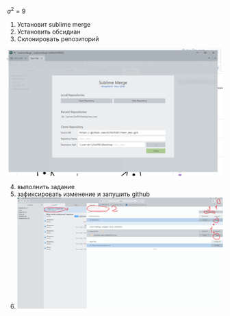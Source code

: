 $a^2=9$
1. Установит sublime merge
2. Установить обсидиан
3. Склонировать репозиторий

![](./img/Pasted%20image%2020240404120217.png)

4. выполнить задание 
5. зафиксировать изменение и запушить github
6. ![](./img/Pasted%20image%2020240404121456.png)
